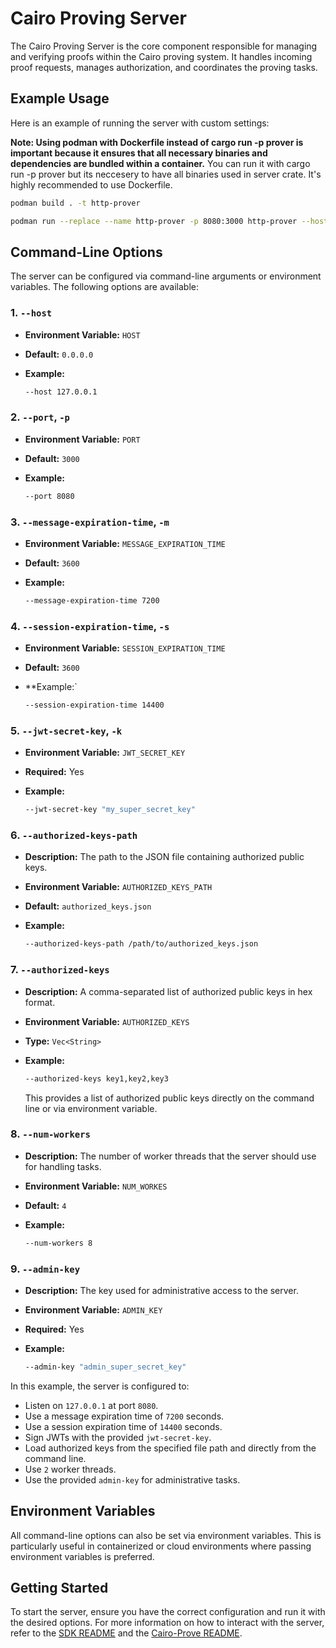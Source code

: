 
# Cairo Proving Server

The Cairo Proving Server is the core component responsible for managing and verifying proofs within the Cairo proving system. It handles incoming proof requests, manages authorization, and coordinates the proving tasks.

## Example Usage

Here is an example of running the server with custom settings:

**Note: Using podman with Dockerfile instead of cargo run -p prover is important because it ensures that all necessary binaries and dependencies are bundled within a container.**
You can run it with cargo run -p prover but its neccesery to have all binaries used in server crate. It's highly recommended to use Dockerfile.
```sh
podman build . -t http-prover

podman run --replace --name http-prover -p 8080:3000 http-prover --host 127.0.0.1   --port 8080   --message-expiration-time 7200   --session-expiration-time 14400 --jwt-secret-key "my_super_secret_key" --authorized-keys-path /path/to/authorized_keys.json --authorized-keys key1,key2,key3 --num-workers 2 --admin-key "admin_super_secret_key"
```
## Command-Line Options

The server can be configured via command-line arguments or environment variables. The following options are available:

### 1. `--host`

- **Environment Variable:** `HOST`
- **Default:** `0.0.0.0`
- **Example:**

  ```sh
  --host 127.0.0.1
  ```


### 2. `--port`, `-p`

- **Environment Variable:** `PORT`
- **Default:** `3000`
- **Example:**

  ```sh
  --port 8080
  ```


### 3. `--message-expiration-time`, `-m`

- **Environment Variable:** `MESSAGE_EXPIRATION_TIME`
- **Default:** `3600`
- **Example:**

  ```sh
  --message-expiration-time 7200
  ```

### 4. `--session-expiration-time`, `-s`

- **Environment Variable:** `SESSION_EXPIRATION_TIME`
- **Default:** `3600`
- **Example:`

  ```sh
  --session-expiration-time 14400
  ```

### 5. `--jwt-secret-key`, `-k`

- **Environment Variable:** `JWT_SECRET_KEY`
- **Required:** Yes
- **Example:**

  ```sh
  --jwt-secret-key "my_super_secret_key"
  ```


### 6. `--authorized-keys-path`

- **Description:** The path to the JSON file containing authorized public keys.
- **Environment Variable:** `AUTHORIZED_KEYS_PATH`
- **Default:** `authorized_keys.json`
- **Example:**

  ```sh
  --authorized-keys-path /path/to/authorized_keys.json
  ```

### 7. `--authorized-keys`

- **Description:** A comma-separated list of authorized public keys in hex format.
- **Environment Variable:** `AUTHORIZED_KEYS`
- **Type:** `Vec<String>`
- **Example:**

  ```sh
  --authorized-keys key1,key2,key3
  ```

  This provides a list of authorized public keys directly on the command line or via environment variable.

### 8. `--num-workers`

- **Description:** The number of worker threads that the server should use for handling tasks.
- **Environment Variable:** `NUM_WORKES`
- **Default:** `4`
- **Example:**

  ```sh
  --num-workers 8
  ```

### 9. `--admin-key`

- **Description:** The key used for administrative access to the server.
- **Environment Variable:** `ADMIN_KEY`
- **Required:** Yes
- **Example:**

  ```sh
  --admin-key "admin_super_secret_key"
  ```



In this example, the server is configured to:

- Listen on `127.0.0.1` at port `8080`.
- Use a message expiration time of `7200` seconds.
- Use a session expiration time of `14400` seconds.
- Sign JWTs with the provided `jwt-secret-key`.
- Load authorized keys from the specified file path and directly from the command line.
- Use `2` worker threads.
- Use the provided `admin-key` for administrative tasks.

## Environment Variables

All command-line options can also be set via environment variables. This is particularly useful in containerized or cloud environments where passing environment variables is preferred.

## Getting Started

To start the server, ensure you have the correct configuration and run it with the desired options. For more information on how to interact with the server, refer to the [SDK README](../prover-sdk/README.md) and the [Cairo-Prove README](../bin/cairo-prove/README.md).
